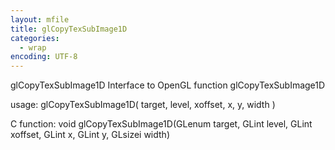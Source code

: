 ```yaml
---
layout: mfile
title: glCopyTexSubImage1D
categories:
  - wrap
encoding: UTF-8
---
```


glCopyTexSubImage1D  Interface to OpenGL function glCopyTexSubImage1D

usage:  glCopyTexSubImage1D( target, level, xoffset, x, y, width )

C function:  void glCopyTexSubImage1D(GLenum target, GLint level, GLint xoffset, GLint x, GLint y, GLsizei width)